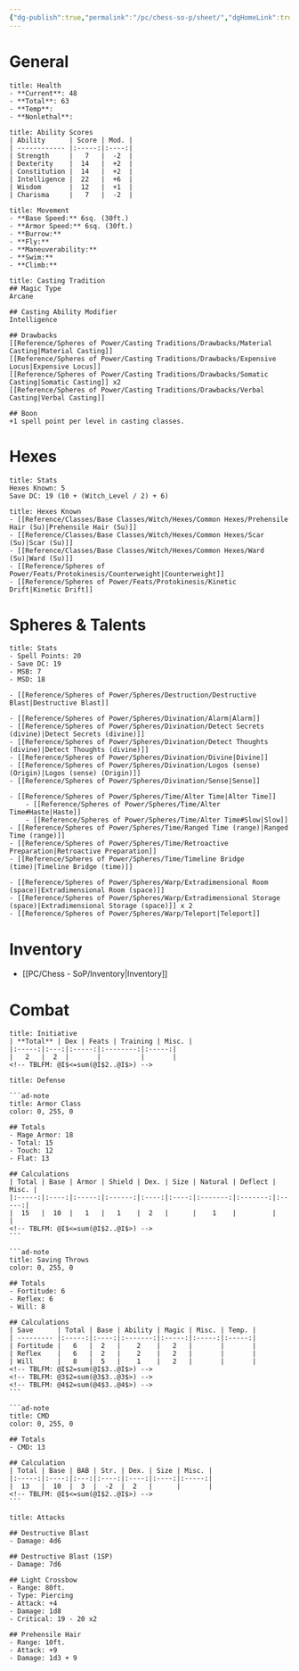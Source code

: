 ```yaml
---
{"dg-publish":true,"permalink":"/pc/chess-so-p/sheet/","dgHomeLink":true,"dgPassFrontmatter":false}
---
```


# General
```ad-note
title: Health
- **Current**: 48
- **Total**: 63
- **Temp**: 
- **Nonlethal**: 
```

```ad-note
title: Ability Scores
| Ability      | Score | Mod. |
| ------------ |:-----:|:----:|
| Strength     |   7   |  -2  |
| Dexterity    |  14   |  +2  |
| Constitution |  14   |  +2  |
| Intelligence |  22   |  +6  |
| Wisdom       |  12   |  +1  |
| Charisma     |   7   |  -2  |
```

```ad-note
title: Movement
- **Base Speed:** 6sq. (30ft.)
- **Armor Speed:** 6sq. (30ft.)
- **Burrow:** 
- **Fly:** 
- **Maneuverability:** 
- **Swim:** 
- **Climb:** 
```

````ad-note
title: Casting Tradition
## Magic Type
Arcane

## Casting Ability Modifier
Intelligence

## Drawbacks
[[Reference/Spheres of Power/Casting Traditions/Drawbacks/Material Casting|Material Casting]]
[[Reference/Spheres of Power/Casting Traditions/Drawbacks/Expensive Locus|Expensive Locus]]
[[Reference/Spheres of Power/Casting Traditions/Drawbacks/Somatic Casting|Somatic Casting]] x2
[[Reference/Spheres of Power/Casting Traditions/Drawbacks/Verbal Casting|Verbal Casting]]

## Boon
+1 spell point per level in casting classes.
````

# Hexes
```ad-note
title: Stats
Hexes Known: 5
Save DC: 19 (10 + (Witch_Level / 2) + 6)
```

```ad-note
title: Hexes Known
- [[Reference/Classes/Base Classes/Witch/Hexes/Common Hexes/Prehensile Hair (Su)|Prehensile Hair (Su)]]
- [[Reference/Classes/Base Classes/Witch/Hexes/Common Hexes/Scar (Su)|Scar (Su)]]
- [[Reference/Classes/Base Classes/Witch/Hexes/Common Hexes/Ward (Su)|Ward (Su)]]
- [[Reference/Spheres of Power/Feats/Protokinesis/Counterweight|Counterweight]]
- [[Reference/Spheres of Power/Feats/Protokinesis/Kinetic Drift|Kinetic Drift]]
```

# Spheres & Talents
```ad-note
title: Stats
- Spell Points: 20
- Save DC: 19
- MSB: 7
- MSD: 18
```

```ad-destruction
- [[Reference/Spheres of Power/Spheres/Destruction/Destructive Blast|Destructive Blast]]
```

```ad-divination
- [[Reference/Spheres of Power/Spheres/Divination/Alarm|Alarm]]
- [[Reference/Spheres of Power/Spheres/Divination/Detect Secrets (divine)|Detect Secrets (divine)]]
- [[Reference/Spheres of Power/Spheres/Divination/Detect Thoughts (divine)|Detect Thoughts (divine)]]
- [[Reference/Spheres of Power/Spheres/Divination/Divine|Divine]]
- [[Reference/Spheres of Power/Spheres/Divination/Logos (sense) (Origin)|Logos (sense) (Origin)]]
- [[Reference/Spheres of Power/Spheres/Divination/Sense|Sense]]
```

```ad-time
- [[Reference/Spheres of Power/Spheres/Time/Alter Time|Alter Time]]
	- [[Reference/Spheres of Power/Spheres/Time/Alter Time#Haste|Haste]]
	- [[Reference/Spheres of Power/Spheres/Time/Alter Time#Slow|Slow]]
- [[Reference/Spheres of Power/Spheres/Time/Ranged Time (range)|Ranged Time (range)]]
- [[Reference/Spheres of Power/Spheres/Time/Retroactive Preparation|Retroactive Preparation]]
- [[Reference/Spheres of Power/Spheres/Time/Timeline Bridge (time)|Timeline Bridge (time)]]
```

```ad-warp
- [[Reference/Spheres of Power/Spheres/Warp/Extradimensional Room (space)|Extradimensional Room (space)]]
- [[Reference/Spheres of Power/Spheres/Warp/Extradimensional Storage (space)|Extradimensional Storage (space)]] x 2
- [[Reference/Spheres of Power/Spheres/Warp/Teleport|Teleport]]
```

# Inventory
- [[PC/Chess - SoP/Inventory|Inventory]]

# Combat
```ad-note
title: Initiative
| **Total** | Dex | Feats | Training | Misc. |
|:-----:|:---:|:-----:|:--------:|:-----:|
|   2   |  2  |       |          |       |
<!-- TBLFM: @I$<=sum(@I$2..@I$>) -->
```

````ad-note
title: Defense

```ad-note
title: Armor Class
color: 0, 255, 0

## Totals
- Mage Armor: 18
- Total: 15
- Touch: 12
- Flat: 13

## Calculations
| Total | Base | Armor | Shield | Dex. | Size | Natural | Deflect | Misc. |
|:-----:|:----:|:-----:|:------:|:----:|:----:|:-------:|:-------:|:-----:|
|  15   |  10  |   1   |   1    |  2   |      |    1    |         |       |
<!-- TBLFM: @I$<=sum(@I$2..@I$>) -->
```

```ad-note
title: Saving Throws
color: 0, 255, 0

## Totals
- Fortitude: 6
- Reflex: 6
- Will: 8

## Calculations
| Save      | Total | Base | Ability | Magic | Misc. | Temp. |
| --------- |:-----:|:----:|:-------:|:-----:|:-----:|:-----:|
| Fortitude |   6   |  2   |    2    |   2   |       |       |
| Reflex    |   6   |  2   |    2    |   2   |       |       |
| Will      |   8   |  5   |    1    |   2   |       |       |
<!-- TBLFM: @I$2=sum(@I$3..@I$>) -->
<!-- TBLFM: @3$2=sum(@3$3..@3$>) -->
<!-- TBLFM: @4$2=sum(@4$3..@4$>) -->
```

```ad-note
title: CMD
color: 0, 255, 0

## Totals
- CMD: 13

## Calculation
| Total | Base | BAB | Str. | Dex. | Size | Misc. |
|:-----:|:----:|:---:|:----:|:----:|:----:|:-----:|
|  13   |  10  |  3  |  -2  |  2   |      |       |
<!-- TBLFM: @I$<=sum(@I$2..@I$>) -->
```
````

```ad-note
title: Attacks

## Destructive Blast
- Damage: 4d6

## Destructive Blast (1SP)
- Damage: 7d6

## Light Crossbow
- Range: 80ft.
- Type: Piercing
- Attack: +4
- Damage: 1d8
- Critical: 19 - 20 x2

## Prehensile Hair
- Range: 10ft.
- Attack: +9
- Damage: 1d3 + 9
```
